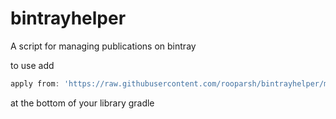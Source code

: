 # bintrayhelper
A script for managing publications on bintray

to use add
```gradle
apply from: 'https://raw.githubusercontent.com/rooparsh/bintrayhelper/master/script.gradle'
```

at the bottom of your library gradle
